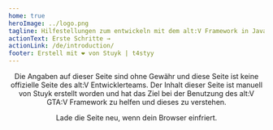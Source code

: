 ```yaml
---
home: true
heroImage: ../logo.png
tagline: Hilfestellungen zum entwickeln mit dem alt:V Framework in JavaScript
actionText: Erste Schritte →
actionLink: /de/introduction/
footer: Erstell mit ❤️ von Stuyk | t4styy
---
```


<center>
Die Angaben auf dieser Seite sind ohne Gewähr und diese Seite ist keine offizielle Seite des alt:V Entwicklerteams.
Der Inhalt dieser Seite ist manuell von Stuyk erstellt worden und hat das Ziel bei der Benutzung des alt:V GTA:V Framework zu helfen und dieses zu verstehen.
<br />

Lade die Seite neu, wenn dein Browser einfriert.

</center>
